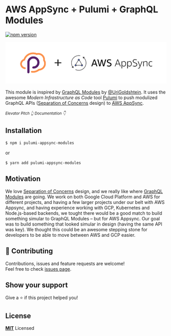# AWS AppSync + Pulumi + GraphQL Modules

[![npm version](https://badge.fury.io/js/pulumi-appsync-modules.svg)](https://badge.fury.io/js/pulumi-appsync-modules)

![Pulumi Appsync](assets/banner.png)


This module is inspired by [GraphQL Modules](https://graphql-modules.com) by [@UriGoldshtein](https://twitter.com/UriGoldshtein). It uses the awesome *Modern Infrastructure as Code* tool [Pulumi](https://pulumi.com) to push modulized GraphQL APIs ([Separation of Concerns](https://deviq.com/separation-of-concerns/) design) to [AWS AppSync](https://aws.amazon.com/appsync/).

<small>*Elevator Pitch 👆 Documentation 👇*</small>

## Installation

```bash
$ npm i pulumi-appsync-modules
```

or

```bash
$ yarn add pulumi-appsync-modules
```

## Motivation

We love [Separation of Concerns](https://deviq.com/separation-of-concerns/) design, and we really like where [GraphQL Modules](https://graphql-modules.com) are going. We work on both Google Cloud Platform and AWS for different projects, and having a few larger projects under our belt with AWS Appsync, and having experience working with GCP, Kubernetes and Node.js-based backends, we tought
there would be a good match to build something simular to GraphQL Modules – but for AWS Appsync. Our goal was to build something
that looked simular in design (having the same API was key). We thought this could be an awesome stepping stone for developers
to be able to move between AWS and GCP easier.

## 🤝 Contributing

Contributions, issues and feature requests are welcome!<br />Feel free to check [issues page](https://github.com/Bjerkio/pulumi-appsync-modules/issues).

## Show your support

Give a ⭐️ if this project helped you!

## License

**[MIT](LICENSE)** Licensed

